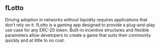 ## fLotto

Driving adoption in networks without liquidity requires applications that don’t rely on it. fLotto is a gaming app designed to provide a plug-and-play use case for any ERC-20 token. Built-in incentive structures and flexible parameters allow developers to create a game that suits their community quickly and at little to no cost.
